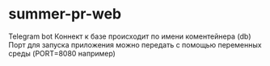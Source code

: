 # summer-pr-web
Telegram bot
Коннект к базе происходит по имени коментейнера (db)
Порт для запуска приложения можно передать с помощью переменных среды (PORT=8080 например)

